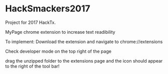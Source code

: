 # HackSmackers2017
Project for 2017 HackTx.

MyPage chrome extension to increase text readibility

To implement:
Download the extension and navigate to chrome://extensions

Check developer mode on the top right of the page

drag the unzipped folder to the extensions page and the icon should appear to the right of the tool bar!
